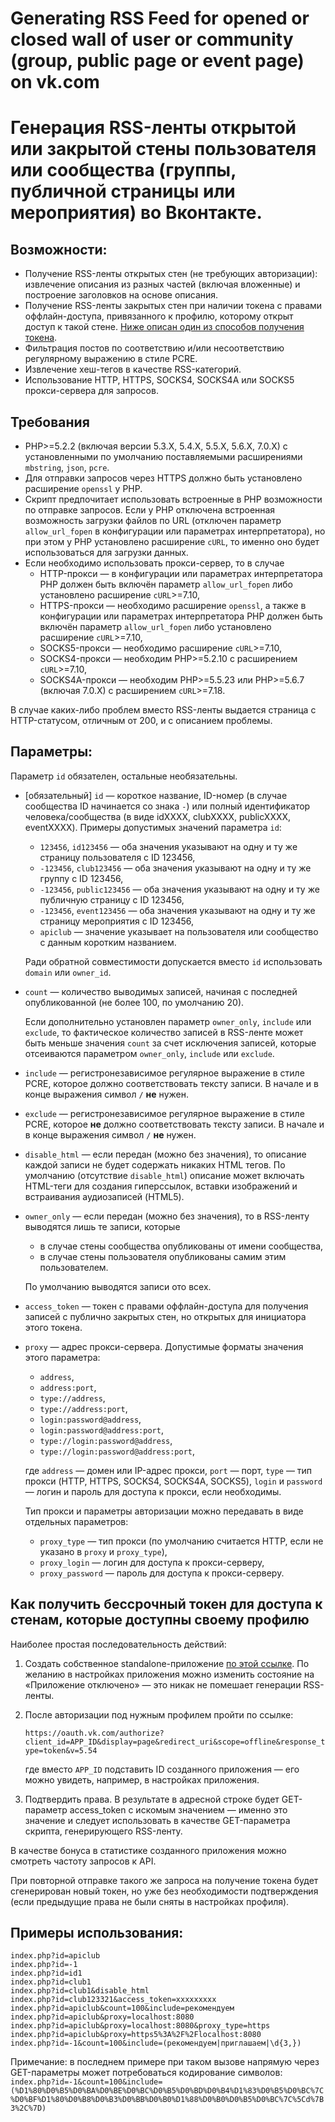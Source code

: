 # Generating RSS Feed for opened or closed wall of user or community (group, public page or event page) on vk.com
# Генерация RSS-ленты открытой или закрытой стены пользователя или сообщества (группы, публичной страницы или мероприятия) во Вконтакте.

## Возможности:
* Получение RSS-ленты открытых стен (не требующих авторизации): извлечение описания из разных частей (включая вложенные) и построение заголовков на основе описания.
* Получение RSS-ленты закрытых стен при наличии токена с правами оффлайн-доступа, привязанного к профилю, которому открыт доступ к такой стене. [Ниже описан один из способов получения токена](#Как-получить-бессрочный-токен-для-доступа-к-стенам-которые-доступны-своему-профилю).
* Фильтрация постов по соответствию и/или несоответствию регулярному выражению в стиле PCRE.
* Извлечение хеш-тегов в качестве RSS-категорий.
* Использование HTTP, HTTPS, SOCKS4, SOCKS4A или SOCKS5 прокси-сервера для запросов.

## Требования
* PHP>=5.2.2 (включая версии 5.3.X, 5.4.X, 5.5.X, 5.6.X, 7.0.X) с установленными по умолчанию поставляемыми расширениями `mbstring`, `json`, `pcre`.
* Для отправки запросов через HTTPS должно быть установлено расширение `openssl` у PHP. 
* Скрипт предпочитает использовать встроенные в PHP возможности по отправке запросов. Если у PHP отключена встроенная возможность загрузки файлов по URL (отключен параметр `allow_url_fopen` в конфигурации или параметрах интерпретатора), но при этом у PHP установлено расширение `cURL`, то именно оно будет использоваться для загрузки данных. 
* Если необходимо использовать прокси-сервер, то в случае
   * HTTP-прокси — в конфигурации или параметрах интерпретатора PHP должен быть включён параметр `allow_url_fopen` либо установлено расширение `cURL`>=7.10,
   * HTTPS-прокси — необходимо расширение `openssl`, а также в конфигурации или параметрах интерпретатора PHP должен быть включён параметр `allow_url_fopen` либо установлено расширение `cURL`>=7.10,
   * SOCKS5-прокси — необходимо расширение `cURL`>=7.10,
   * SOCKS4-прокси — необходим PHP>=5.2.10 с расширением `cURL`>=7.10,
   * SOCKS4A-прокси — необходим PHP>=5.5.23 или PHP>=5.6.7 (включая 7.0.X) с расширением `cURL`>=7.18.

В случае каких-либо проблем вместо RSS-ленты выдается страница с HTTP-статусом, отличным от 200, и с описанием проблемы.

## Параметры:
Параметр `id` обязателен, остальные необязательны.

* [обязательный] `id` — короткое название, ID-номер (в случае сообщества ID начинается со знака `-`) или полный идентификатор человека/сообщества (в виде idXXXX, clubXXXX, publicXXXX, eventXXXX).  Примеры допустимых значений параметра `id`:
  * `123456`, `id123456` — оба значения указывают на одну и ту же страницу пользователя с ID 123456,
  * `-123456`, `club123456` — оба значения указывают на одну и ту же группу с ID 123456,
  * `-123456`, `public123456` — оба значения указывают на одну и ту же публичную страницу с ID 123456,
  * `-123456`, `event123456` — оба значения указывают на одну и ту же страницу мероприятия с ID 123456,
  * `apiclub` — значение указывает на пользователя или сообщество с данным коротким названием.
  
  Ради обратной совместимости допускается вместо `id` использовать `domain` или `owner_id`.
* `count` — количество выводимых записей, начиная с последней опубликованной (не более 100, по умолчанию 20).

   Если дополнительно установлен параметр `owner_only`, `include` или `exclude`, то фактическое количество записей в RSS-ленте может быть меньше значения `count` за счет исключения записей, которые отсеиваются параметром `owner_only`, `include` или `exclude`.
* `include` — регистронезависимое регулярное выражение в стиле PCRE, которое должно соответствовать тексту записи. В начале и в конце выражения символ `/` **не** нужен.
* `exclude` — регистронезависимое регулярное выражение в стиле PCRE, которое **не** должно соответствовать тексту записи. В начале и в конце выражения символ `/` **не** нужен.
* `disable_html` — если передан (можно без значения), то описание каждой записи не будет содержать никаких HTML тегов. По умолчанию (отсутствие `disable_html`) описание может включать HTML-теги для создания гиперссылок, вставки изображений и встраивания аудиозаписей (HTML5).
* `owner_only` — если передан (можно без значения), то в RSS-ленту выводятся лишь те записи, которые 
   * в случае стены сообщества опубликованы от имени сообщества,
   * в случае стены пользователя опубликованы самим этим пользователем.
   
   По умолчанию выводятся записи ото всех.
* `access_token` — токен с правами оффлайн-доступа для получения записей с публично закрытых стен, но открытых для инициатора этого токена.
* `proxy` — адрес прокси-сервера. Допустимые форматы значения этого параметра:
    * `address`,
    * `address:port`,
    * `type://address`,
    * `type://address:port`,
    * `login:password@address`,
    * `login:password@address:port`,
    * `type://login:password@address`,
    * `type://login:password@address:port`,
    
    где `address` — домен или IP-адрес прокси, `port` — порт, `type` — тип прокси (HTTP, HTTPS, SOCKS4, SOCKS4A, SOCKS5), `login` и `password` — логин и пароль для доступа к прокси, если необходимы. 
  
  Тип прокси и параметры авторизации можно передавать в виде отдельных параметров:
  * `proxy_type` — тип прокси (по умолчанию считается HTTP, если не указано в `proxy` и `proxy_type`),
  * `proxy_login` — логин для доступа к прокси-серверу,
  * `proxy_password` — пароль для доступа к прокси-серверу.

## Как получить бессрочный токен для доступа к стенам, которые доступны своему профилю
Наиболее простая последовательность действий:

1. Создать собственное standalone-приложение [по этой ссылке](https://vk.com/editapp?act=create). По желанию в настройках приложения можно изменить состояние на «Приложение отключено» — это никак не помешает генерации RSS-ленты.

2. После авторизации под нужным профилем пройти по ссылке:
   
   `https://oauth.vk.com/authorize?client_id=APP_ID&display=page&redirect_uri&scope=offline&response_type=token&v=5.54`
   
   где вместо `APP_ID` подставить ID созданного приложения — его можно увидеть, например, в настройках приложения.

3. Подтвердить права. В результате в адресной строке будет GET-параметр access_token с искомым значением — именно это значение и следует использовать в качестве GET-параметра скрипта, генерирующего RSS-ленту.

В качестве бонуса в статистике созданного приложения можно смотреть частоту запросов к API.

При повторной отправке такого же запроса на получение токена будет сгенерирован новый токен, но уже без необходимости подтверждения (если предыдущие права не были сняты в настройках профиля).

## Примеры использования:
```
index.php?id=apiclub
index.php?id=-1
index.php?id=id1
index.php?id=club1
index.php?id=club1&disable_html
index.php?id=club123321&access_token=xxxxxxxxx
index.php?id=apiclub&count=100&include=рекомендуем
index.php?id=apiclub&proxy=localhost:8080
index.php?id=apiclub&proxy=localhost:8080&proxy_type=https
index.php?id=apiclub&proxy=https5%3A%2F%2Flocalhost:8080
index.php?id=-1&count=100&include=(рекомендуем|приглашаем|\d{3,})
```
Примечание: в последнем примере при таком вызове напрямую через GET-параметры может потребоваться кодирование символов: ```index.php?id=-1&count=100&include=(%D1%80%D0%B5%D0%BA%D0%BE%D0%BC%D0%B5%D0%BD%D0%B4%D1%83%D0%B5%D0%BC%7C%D0%BF%D1%80%D0%B8%D0%B3%D0%BB%D0%B0%D1%88%D0%B0%D0%B5%D0%BC%7C%5Cd%7B3%2C%7D)```
